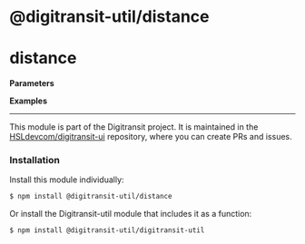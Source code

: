 # @digitransit-util/distance

# distance

<DESCRIPTION>

**Parameters**
<PARAMETERS>

**Examples**

<!-- This file is automatically generated. Please don't edit it directly:
if you find an error, edit the source file (likely index.js), and re-run
./scripts/generate-readmes in the digitransit-util project. -->

---

This module is part of the Digitransit project. It is maintained in the
[HSLdevcom/digitransit-ui](https://github.com/HSLdevcom/digitransit-ui) repository, where you can create
PRs and issues.

### Installation

Install this module individually:

```sh
$ npm install @digitransit-util/distance
```

Or install the Digitransit-util module that includes it as a function:

```sh
$ npm install @digitransit-util/digitransit-util
```
